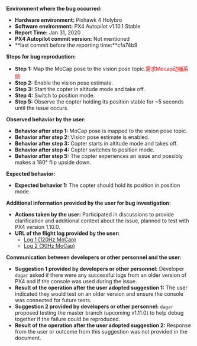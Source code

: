**Environment where the bug occurred:**

- **Hardware environment:** Pixhawk 4 Holybro
- **Software environment:** PX4 Autopilot v1.10.1 Stable
- **Report Time:** Jan 31, 2020
- **PX4 Autopilot commit version:** Not mentioned
- **last commit before the reporting time:**cfa74b9

**Steps for bug reproduction:**

- **Step 1:** Map the MoCap pose to the vision pose topic.<font color='red'>需求Mocap动捕系统</font>
- **Step 2:** Enable the vision pose estimate.
- **Step 3:** Start the copter in altitude mode and take off.
- **Step 4:** Switch to position mode.
- **Step 5:** Observe the copter holding its position stable for ~5 seconds until the issue occurs.

**Observed behavior by the user:**

- **Behavior after step 1:** MoCap pose is mapped to the vision pose topic.
- **Behavior after step 2:** Vision pose estimate is enabled.
- **Behavior after step 3:** Copter starts in altitude mode and takes off.
- **Behavior after step 4:** Copter switches to position mode.
- **Behavior after step 5:** The copter experiences an issue and possibly makes a 180° flip upside down.

**Expected behavior:**

- **Expected behavior 1:** The copter should hold its position in position mode.

**Additional information provided by the user for bug investigation:**

- **Actions taken by the user:** Participated in discussions to provide clarification and additional context about the issue, planned to test with PX4 version 1.10.0.
- **URL of the flight log provided by the user:** 
  - [Log 1 (120Hz MoCap)](https://logs.px4.io/plot_app?log=92b60ea2-4b1e-4fac-9402-e1c797494866)
  - [Log 2 (30Hz MoCap)](https://logs.px4.io/plot_app?log=afa24f21-0f51-42a4-bd2e-9b90ef29b14c)

**Communication between developers or other personnel and the user:**

- **Suggestion 1 provided by developers or other personnel:** Developer `dagar` asked if there were any successful logs from an older version of PX4 and if the console was used during the issue.
- **Result of the operation after the user adopted suggestion 1:** The user indicated they would test on an older version and ensure the console was connected for future tests.
- **Suggestion 2 provided by developers or other personnel:** `dagar` proposed testing the master branch (upcoming v1.11.0) to help debug together if the failure could be reproduced.
- **Result of the operation after the user adopted suggestion 2:** Response from the user or outcome from this suggestion was not provided in the document.
